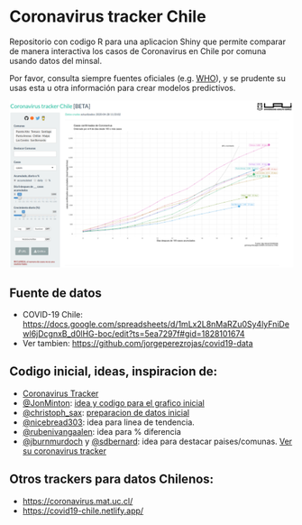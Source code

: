 # Coronavirus tracker Chile

Repositorio con codigo R para una aplicacion Shiny que permite comparar de manera interactiva los casos de Coronavirus en Chile por comuna usando datos del minsal.

Por favor, consulta siempre fuentes oficiales (e.g. [WHO](https://www.who.int/emergencies/diseases/novel-coronavirus-2019)), y se prudente su usas esta u otra información para crear modelos predictivos.

![](www/tracker.png)

## Fuente de datos

* COVID-19 Chile: https://docs.google.com/spreadsheets/d/1mLx2L8nMaRZu0Sy4lyFniDewl6jDcgnxB_d0lHG-boc/edit?ts=5ea7297f#gid=1828101674
* Ver tambien: https://github.com/jorgeperezrojas/covid19-data


## Codigo inicial, ideas, inspiracion de:

* [Coronavirus Tracker](https://gorkang.shinyapps.io/2020-corona/)
* [\@JonMinton](https://twitter.com/JonMinton): [idea y codigo para el grafico inicial](https://github.com/JonMinton/COVID-19)
* [\@christoph_sax](https://twitter.com/JonMinton): [preparacion de datos inicial](https://gist.github.com/christophsax/dec0a57bcbc9d7517b852dd44eb8b20b)
* [\@nicebread303](https://twitter.com/nicebread303): idea para linea de tendencia.
* [\@rubenivangaalen](https://twitter.com/rubenivangaalen): idea para \% diferencia
* [\@jburnmurdoch](https://twitter.com/jburnmurdoch) y [\@sdbernard](https://twitter.com/sdbernard): idea para destacar paises/comunas. [Ver su coronavirus tracker](https://www.ft.com/coronavirus-latest)

## Otros trackers para datos Chilenos:

* https://coronavirus.mat.uc.cl/
* https://covid19-chile.netlify.app/
